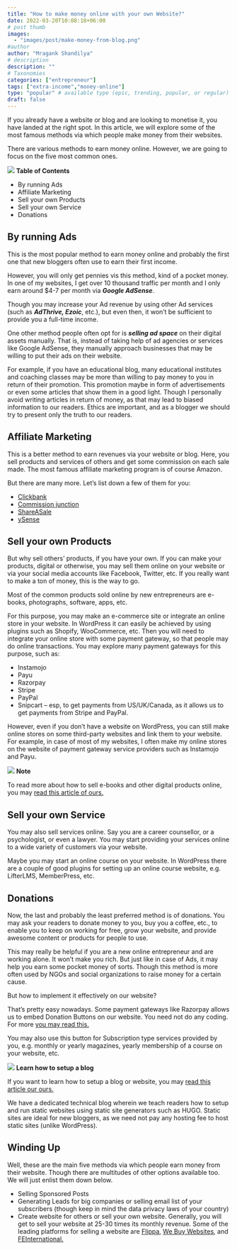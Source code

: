 ```yaml
---
title: "How to make money online with your own Website?"
date: 2022-03-20T10:08:18+06:00
# post thumb
images:
  - "images/post/make-money-from-blog.png"
#author
author: "Mragank Shandilya"
# description
description: ""
# Taxonomies
categories: ["entrepreneur"]
tags: ["extra-income","money-online"]
type: "popular" # available type (epic, trending, popular, or regular)
draft: false
---
```


If you already have a website or blog and are looking to monetise it, you have landed at the right spot. In this article, we will explore some of the most famous methods via which people make money from their websites. 

There are various methods to earn money online. However, we are going to focus on the five most common ones.

<div class="toc-mak">
<img src="../../images/pencil.png">
<b>Table of Contents</b>
<ul>
<li>By running Ads</li>
<li>Affiliate Marketing</li>
<li>Sell your own Products</li>
<li>Sell your own Service</li>
<li>Donations</li>
</ul>
</div>

## By running Ads

This is the most popular method to earn money online and probably the first one that new bloggers often use to earn their first income.

However, you will only get pennies vis this method, kind of a pocket money. In one of my websites, I get over 10 thousand traffic per month and I only earn around $4-7 per month via ***Google AdSense***. 

Though you may increase your Ad revenue by using other Ad services (such as ***AdThrive, Ezoic***, etc.), but even then, it won’t be sufficient to provide you a full-time income.

One other method people often opt for is ***selling ad space*** on their digital assets manually. That is, instead of taking help of ad agencies or services like Google AdSense, they manually approach businesses that may be willing to put their ads on their website. 

For example, if you have an educational blog, many educational institutes and coaching classes may be more than willing to pay money to you in return of their promotion. This promotion maybe in form of advertisements or even some articles that show them in a good light. Though I personally avoid writing articles in return of money, as that may lead to biased information to our readers. Ethics are important, and as a blogger we should try to present only the truth to our readers. 


## Affiliate Marketing

This is a better method to earn revenues via your website or blog. Here, you sell products and services of others and get some commission on each sale made. The most famous affiliate marketing program is of course Amazon. 

But there are many more. Let’s list down a few of them for you:
* <a href="https://www.clickbank.com/" target="_blank" title="Clickbank" class="mak-link">Clickbank</a>
* <a href="https://www.cj.com/" target="_blank" title="Commission junction" class="mak-link">Commission junction</a>
* <a href="https://shareasale.com/" target="_blank" title="ShareASale" class="mak-link">ShareASale</a>
* <a href="https://www.ysense.com/" target="_blank" title="ySense" class="mak-link">ySense</a>


## Sell your own Products

But why sell others’ products, if you have your own. If you can make your products, digital or otherwise, you may sell them online on your website or via your social media accounts like Facebook, Twitter, etc. If you really want to make a ton of money, this is the way to go. 

Most of the common products sold online by new entrepreneurs are e-books, photographs, software, apps, etc. 

For this purpose, you may make an e-commerce site or integrate an online store in your website. In WordPress it can easily be achieved by using plugins such as Shopify, WooCommerce, etc. Then you will need to integrate your online store with some payment gateway, so that people may do online transactions. You may explore many payment gateways for this purpose, such as:
* Instamojo
* Payu
* Razorpay
* Stripe
* PayPal
* Snipcart – esp, to get payments from US/UK/Canada, as it allows us to get payments from Stripe and PayPal. 

However, even if you don’t have a website on WordPress, you can still make online stores on some third-party websites and link them to your website. For example, in case of most of my websites, I often make my online stores on the website of payment gateway service providers such as Instamojo and Payu. 

<div class="toc-mak">
  <img src="../../../images/pencil.png">
  <b>Note</b><br>

To read more about how to sell e-books and other digital products online, you may <a href="../how-to-sell-pdfs-online" title="Sell PDFs online" class="mak-link">read this article of ours.</a> 
</div>


## Sell your own Service

You may also sell services online. Say you are a career counsellor, or a psychologist, or even a lawyer. You may start providing your services online to a wide variety of customers via your website. 

Maybe you may start an online course on your website. In WordPress there are a couple of good plugins for setting up an online course website, e.g. LifterLMS, MemberPress, etc. 


## Donations

Now, the last and probably the least preferred method is of donations. You may ask your readers to donate money to you, buy you a coffee, etc., to enable you to keep on working for free, grow your website, and provide awesome content or products for people to use. 

This may really be helpful if you are a new online entrepreneur and are working alone. It won’t make you rich. But just like in case of Ads, it may help you earn some pocket money of sorts. 
Though this method is more often used by NGOs and social organizations to raise money for a certain cause. 

But how to implement it effectively on our website?

That’s pretty easy nowadays. Some payment gateways like Razorpay allows us to embed Donation Buttons on our website. You need not do any coding. For more <a href="https://razorpay.com/docs/payment-button/donations/" target="_blank" title="Razorpay" class="mak-link">you may read this.</a>

You may also use this button for Subscription type services provided by you, e.g. monthly or yearly magazines, yearly membership of a course on your website, etc. 

<div class="toc-mak">
  <img src="../../../images/pencil.png">
  <b>Learn how to setup a blog</b><br>

If you want to learn how to setup a blog or website, you may <a href="https://www.cheers2freedom.com/post/how-to-create-a-blog/" target="_blank" title="Setup a blog" class="mak-link">read this article our ours.</a> 

We have a dedicated technical blog wherein we teach readers how to setup and run static websites using static site generators such as HUGO. Static sites are ideal for new bloggers, as we need not pay any hosting fee to host static sites (unlike WordPress). 
</div>


## Winding Up

Well, these are the main five methods via which people earn money from their website. Though there are multitudes of other options available too. We will just enlist them down below. 
* Selling Sponsored Posts
* Generating Leads for big companies or selling email list of your subscribers (though keep in mind the data privacy laws of your country)
* Create website for others or sell your own website. Generally, you will get to sell your website at 25-30 times its monthly revenue. Some of the leading platforms for selling a website are <a href="https://flippa.com/" target="_blank" title="Flippa" class="mak-link">Flippa</a>, <a href="https://www.webuywebsites.net/" target="_blank" title="We Buy Websites" class="mak-link">We Buy Websites</a>, and <a href="https://feinternational.com/" target="_blank" title="FEInternational" class="mak-link">FEInternational.</a> 
